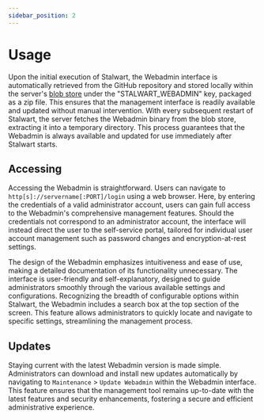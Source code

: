 ```yaml
---
sidebar_position: 2
---
```


# Usage

Upon the initial execution of Stalwart, the Webadmin interface is automatically retrieved from the GitHub repository and stored locally within the server's [blob store](/docs/storage/blob) under the "STALWART_WEBADMIN" key, packaged as a zip file. This ensures that the management interface is readily available and updated without manual intervention. With every subsequent restart of Stalwart, the server fetches the Webadmin binary from the blob store, extracting it into a temporary directory. This process guarantees that the Webadmin is always available and updated for use immediately after Stalwart starts.

## Accessing

Accessing the Webadmin is straightforward. Users can navigate to `http[s]://servername[:PORT]/login` using a web browser. Here, by entering the credentials of a valid administrator account, users can gain full access to the Webadmin's comprehensive management features. Should the credentials not correspond to an administrator account, the interface will instead direct the user to the self-service portal, tailored for individual user account management such as password changes and encryption-at-rest settings.

The design of the Webadmin emphasizes intuitiveness and ease of use, making a detailed documentation of its functionality unnecessary. The interface is user-friendly and self-explanatory, designed to guide administrators smoothly through the various available settings and configurations. Recognizing the breadth of configurable options within Stalwart, the Webadmin includes a search box at the top section of the screen. This feature allows administrators to quickly locate and navigate to specific settings, streamlining the management process.

## Updates

Staying current with the latest Webadmin version is made simple. Administrators can download and install new updates automatically by navigating to `Maintenance` > `Update Webadmin` within the Webadmin interface. This feature ensures that the management tool remains up-to-date with the latest features and security enhancements, fostering a secure and efficient administrative experience.